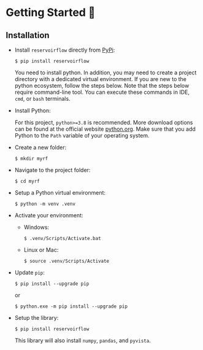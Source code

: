 # Getting Started 🐤

## Installation

- Install `reservoirflow` directly from [PyPi](https://pypi.org/):

    ```console
    $ pip install reservoirflow
    ```

    You need to install python. In addition, you may need to create a project directory with a dedicated virtual environment. If you are new to the python ecosystem, follow the steps below. Note that the steps below require command-line tool. You can execute these commands in IDE, `cmd`, or `bash` terminals.

- Install Python:

    For this project, `python>=3.8` is recommended. More download options can be found at the official website [python.org](https://www.python.org/downloads/release/python-379/). Make sure that you add Python to the `Path` variable of your operating system.

- Create a new folder:

    ```console
    $ mkdir myrf
    ```

- Navigate to the project folder:

    ```console
    $ cd myrf
    ```

- Setup a Python virtual environment:

    ```console
    $ python -m venv .venv
    ```

- Activate your environment:

  - Windows:

      ```console
      $ .venv/Scripts/Activate.bat
      ```

  - Linux or Mac:

      ```console
      $ source .venv/Scripts/Activate
      ```

- Update `pip`:

    ```console
    $ pip install --upgrade pip
    ```

    or

    ```console
    $ python.exe -m pip install --upgrade pip
    ```

- Setup the library:

    ```console
    $ pip install reservoirflow
    ```

    This library will also install `numpy`, `pandas`, and `pyvista`.



```{include} /_static/comments_section.md
```
